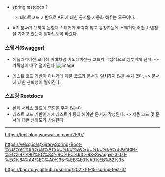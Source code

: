 * spring restdocs ?
  *  테스트코드 기반으로 API에 대한 문서를 자동화 해주는 도구이다.

* API 문서에 대하여 논할때 스웨거가 빠지지 않고 등장하는데 스웨거와 어떤 차별점을 가지고 있는지 알아보도록 하겠다.

### 스웨거(Swagger)
 * 애플리케이션 로직에 아래처럼 어노테이션등 코드가 직접적으로 침투하게 된다. -> 가독성이 매우 떨어진다. 
![image](https://github.com/Minkyu222341/studyAndAlgorithm/assets/108817236/6f2c17d1-0d2f-4516-a266-ef38db685a2b)

 * 테스트 코드 기반이 아니기에 제품 코드와 문서가 일치하지 않을 수가 있다. -> 문서에 대한 신뢰성이 떨어진다.

### 스프링 Restdocs
* 실제 서비스 코드에 영향을 주지 않는다.
* 테스트 코드 기반이기에 테스트가 통과 해야만 문서가 작성된다. -> 제품 코드 및 문서에 대한 신뢰도가 상승한다.

--- 
https://techblog.woowahan.com/2597/

https://velog.io/@kijrary/Spring-Boot-%ED%94%84%EB%A1%9C%EC%A0%9D%ED%8A%B8Gradle-%EC%97%90%EC%84%9C%EC%9D%98-Swagger-3.0.0-%EC%84%A4%EC%A0%95-%EB%B0%A9%EB%B2%95

https://backtony.github.io/spring/2021-10-15-spring-test-3/
